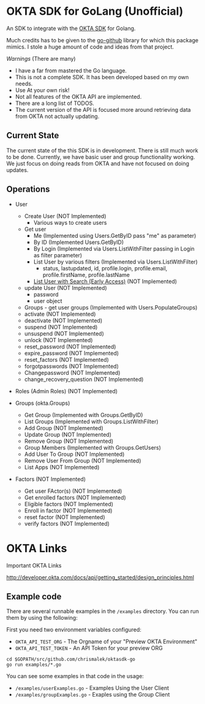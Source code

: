 # OKTA SDK for GoLang (Unofficial)

An SDK to integrate with the [OKTA SDK](http://developer.okta.com/documentation/) for Golang.

Much credits has to be given to the [go-github](https://github.com/google/go-github) library for which this package mimics. I stole a huge amount of code and ideas from that project. 




*Warnings* (There are many)

* I have a far from mastered the Go language. 
* This is not a complete SDK. It has been developed based on my own needs.
* Use At your own risk!
* Not all features of the OKTA API are implemented.
* There are a long list of TODOS.
* The current version of the API is focused more around retrieving data from OKTA not actually updating. 


## Current State

The current state of the this SDK is in development. There is still much work to be done. Currently, we have basic user and group functionality working. We just focus on doing reads from OKTA and have not focused on doing updates.

## Operations

* User
  * Create User (NOT Implemented)
      * Various ways to create users
  * Get user
      * Me (Implemented using Users.GetByID pass "me" as parameter)
      * By ID (Implemented Users.GetByID)
      * By Login (Implemented via Users.ListWithFilter passing in Login as filter parameter)
      * List User by various filters (Implemented via Users.ListWithFilter)
          * status, lastupdated, id, profile.login, profile.email, profile.firstName, profile.lastName
	  * [List User with Search (Early Access)](http://developer.okta.com/docs/api/resources/users.html#list-users-with-search)   (NOT Implemented)
  * update User (NOT Implemented)
      - password
      - user object
  * Groups - get user groups (Implemented with Users.PopulateGroups)
  * activate (NOT Implemented)
  * deactivate (NOT Implemented)
  * suspend (NOT Implemented)
  * unsuspend (NOT Implemented)
  * unlock (NOT Implemented)
  * reset_password (NOT Implemented)
  * expire_password (NOT Implemented)
  * reset_factors (NOT Implemented)
  * forgotpasswords (NOT Implemented)
  * Changepassword (NOT Implemented)
  * change_recovery_question (NOT Implemented)

* Roles (Admin Roles) (NOT Implemented)
* Groups (okta.Groups)
    - Get Group (Implemented with Groups.GetByID)
    - List Groups (Implemented with Groups.ListWithFilter)
    - Add Group (NOT Implemented)
    - Update Group (NOT Implemented)
    - Remove Group (NOT Implemented)
    - Group Members (Implemented with Groups.GetUsers)
    - Add User To Group (NOT Implemented)
    - Remove User From Group (NOT Implemented)
    - List Apps (NOT Implemented)
* Factors (NOT Implemented)
    - Get user FActor(s) (NOT Implemented)
    - Get enrolled factors (NOT Implemented)
    - Eligible factors (NOT Implemented)
    - Enroll in factor (NOT Implemented)
    - reset factor (NOT Implemented)
    - verify factors (NOT Implemented)



# OKTA Links

Important OKTA Links

http://developer.okta.com/docs/api/getting_started/design_principles.html



## Example code


There are several runnable examples in the `/examples` directory. You can run them by using the following:

First you need two environment variables configured:

* `OKTA_API_TEST_ORG` - The Orgname of your "Preview OKTA Environment"
* `OKTA_API_TEST_TOKEN` - An API Token for your preview ORG

```
cd $GOPATH/src/github.com/chrismalek/oktasdk-go
go run examples/*.go
```

You can see some examples in that code in the usage:

* `/examples/userExamples.go` - Examples Using the User Client
* `/examples/groupExamples.go` - Exaples using the Group Client







